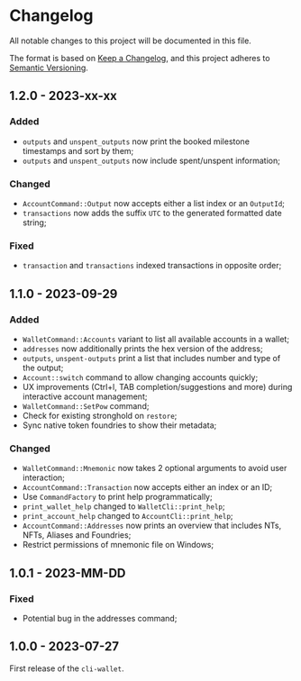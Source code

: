 # Changelog

All notable changes to this project will be documented in this file.

The format is based on [Keep a Changelog](https://keepachangelog.com/en/1.0.0/),
and this project adheres to [Semantic Versioning](https://semver.org/spec/v2.0.0.html).

<!-- ## Unreleased - YYYY-MM-DD

### Added

### Changed

### Deprecated

### Removed

### Fixed

### Security -->

## 1.2.0 - 2023-xx-xx

### Added

- `outputs` and `unspent_outputs` now print the booked milestone timestamps and sort by them;
- `outputs` and `unspent_outputs` now include spent/unspent information;

### Changed

- `AccountCommand::Output` now accepts either a list index or an `OutputId`;
- `transactions` now adds the suffix `UTC` to the generated formatted date string;

### Fixed

- `transaction` and `transactions` indexed transactions in opposite order;

## 1.1.0 - 2023-09-29

### Added

- `WalletCommand::Accounts` variant to list all available accounts in a wallet;
- `addresses` now additionally prints the hex version of the address;
- `outputs`, `unspent-outputs` print a list that includes number and type of the output;
- `Account::switch` command to allow changing accounts quickly;
- UX improvements (Ctrl+l, TAB completion/suggestions and more) during interactive account management;
- `WalletCommand::SetPow` command;
- Check for existing stronghold on `restore`;
- Sync native token foundries to show their metadata;

### Changed

- `WalletCommand::Mnemonic` now takes 2 optional arguments to avoid user interaction;
- `AccountCommand::Transaction` now accepts either an index or an ID;
- Use `CommandFactory` to print help programmatically;
- `print_wallet_help` changed to `WalletCli::print_help`;
- `print_account_help` changed to `AccountCli::print_help`;
- `AccountCommand::Addresses` now prints an overview that includes NTs, NFTs, Aliases and Foundries;
- Restrict permissions of mnemonic file on Windows;

## 1.0.1 - 2023-MM-DD

### Fixed

- Potential bug in the addresses command;

## 1.0.0 - 2023-07-27

First release of the `cli-wallet`.
